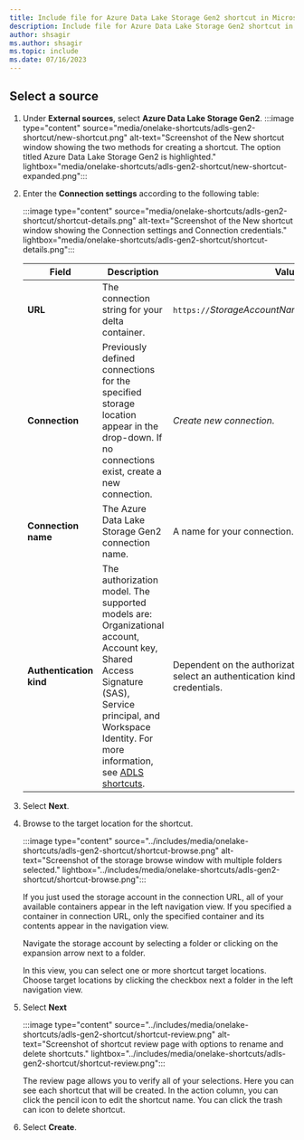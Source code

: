 ```yaml
---
title: Include file for Azure Data Lake Storage Gen2 shortcut in Microsoft Fabric
description: Include file for Azure Data Lake Storage Gen2 shortcut in Microsoft Fabric.
author: shsagir
ms.author: shsagir
ms.topic: include
ms.date: 07/16/2023
---
```


## Select a source

1. Under **External sources**, select **Azure Data Lake Storage Gen2**.
    :::image type="content" source="media/onelake-shortcuts/adls-gen2-shortcut/new-shortcut.png" alt-text="Screenshot of the New shortcut window showing the two methods for creating a shortcut. The option titled Azure Data Lake Storage Gen2 is highlighted." lightbox="media/onelake-shortcuts/adls-gen2-shortcut/new-shortcut-expanded.png":::

1. Enter the **Connection settings** according to the following table:

    :::image type="content" source="media/onelake-shortcuts/adls-gen2-shortcut/shortcut-details.png" alt-text="Screenshot of the New shortcut window showing the Connection settings and Connection credentials."  lightbox="media/onelake-shortcuts/adls-gen2-shortcut/shortcut-details.png":::

      |Field | Description| Value|
      |-----|-----| -----|
      | **URL**| The connection string for your delta container. | `https://`*StorageAccountName*`.dfs.core.windows.net`|
      |**Connection** | Previously defined connections for the specified storage location appear in the drop-down. If no connections exist, create a new connection.| *Create new connection*. |
      |**Connection name** | The Azure Data Lake Storage Gen2 connection name.| A name for your connection.|
      |**Authentication kind**| The authorization model. The supported models are: Organizational account, Account key, Shared Access Signature (SAS), Service principal, and Workspace Identity. For more information, see [ADLS shortcuts](../onelake/onelake-shortcuts.md#adls-shortcuts). | Dependent on the authorization model. Once you select an authentication kind, fill in the required credentials.|

1. Select **Next**.
1. Browse to the target location for the shortcut.

    :::image type="content" source="../includes/media/onelake-shortcuts/adls-gen2-shortcut/shortcut-browse.png" alt-text="Screenshot of the storage browse window with multiple folders selected." lightbox="../includes/media/onelake-shortcuts/adls-gen2-shortcut/shortcut-browse.png":::

    If you just used the storage account in the connection URL, all of your available containers appear in the left navigation view. If you specified a container in connection URL, only the specified container and its contents appear in the navigation view.

    Navigate the storage account by selecting a folder or clicking on the expansion arrow next to a folder.

    In this view, you can select one or more shortcut target locations. Choose target locations by clicking the checkbox next a folder in the left navigation view.
1. Select **Next**

    :::image type="content" source="../includes/media/onelake-shortcuts/adls-gen2-shortcut/shortcut-review.png" alt-text="Screenshot of shortcut review page with options to rename and delete shortcuts." lightbox="../includes/media/onelake-shortcuts/adls-gen2-shortcut/shortcut-review.png":::

    The review page allows you to verify all of your selections. Here you can see each shortcut that will be created. In the action column, you can click the pencil icon to edit the shortcut name. You can click the trash can icon to delete shortcut.
1. Select **Create**.

